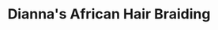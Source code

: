 ---
title: "Dianna's African Hair Braiding"
url: /baltimore/diannas-african-hair-braiding/
shop: hairdresser
---